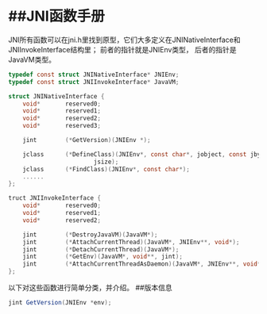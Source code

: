 ##JNI函数手册
=====================
JNI所有函数可以在jni.h里找到原型，它们大多定义在JNINativeInterface和JNIInvokeInterface结构里；
前者的指针就是JNIEnv类型， 后者的指针是JavaVM类型。

```C
typedef const struct JNINativeInterface* JNIEnv;
typedef const struct JNIInvokeInterface* JavaVM;

struct JNINativeInterface {
    void*       reserved0;
    void*       reserved1;
    void*       reserved2;
    void*       reserved3;

    jint        (*GetVersion)(JNIEnv *);

    jclass      (*DefineClass)(JNIEnv*, const char*, jobject, const jbyte*,
                        jsize);
    jclass      (*FindClass)(JNIEnv*, const char*);
    ......
};

truct JNIInvokeInterface {
    void*       reserved0;
    void*       reserved1;
    void*       reserved2;

    jint        (*DestroyJavaVM)(JavaVM*);
    jint        (*AttachCurrentThread)(JavaVM*, JNIEnv**, void*);
    jint        (*DetachCurrentThread)(JavaVM*);
    jint        (*GetEnv)(JavaVM*, void**, jint);
    jint        (*AttachCurrentThreadAsDaemon)(JavaVM*, JNIEnv**, void*);
};
```
以下对这些函数进行简单分类，并介绍。
##版本信息
```java
jint GetVersion(JNIEnv *env);
```

###
